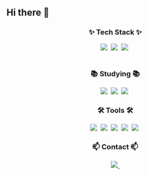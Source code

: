 ## Hi there 👋

<h3 align="center">✨ Tech Stack ✨</h3>
<div align="center">
  <img src="https://img.shields.io/badge/vue-20c997.svg?style=for-the-badge&logo=vuedotjs&logoColor=#4FC08D" />&nbsp
  <img src="https://img.shields.io/badge/Javascript-F7DF1E.svg?style=for-the-badge&logo=javascript&logoColor=20232a" />&nbsp
  <img src="https://img.shields.io/badge/Html/Css/Scss-E34F26.svg?style=for-the-badge&logo=html5&logoColor=white" />&nbsp
</div>
<br>

<h3 align="center">📚 Studying 📚</h3>
<div align="center">
  <img src="https://img.shields.io/badge/typescript-007ACC.svg?style=for-the-badge&logo=typescript&logoColor=white" />&nbsp
  <img src="https://img.shields.io/badge/React-FF4154?style=for-the-badge&logo=react%20query&logoColor=white" />&nbsp
  <img src="https://img.shields.io/badge/Next-3578E5?style=for-the-badge&logo=recoil&logoColor=white" />&nbsp
</div>

<h3 align="center">🛠 Tools 🛠</h3>
<div align="center">
  <img src="https://img.shields.io/badge/Git-F05033.svg?style=for-the-badge&logo=git&logoColor=white" />&nbsp
  <img src="https://img.shields.io/badge/Github-181717.svg?style=for-the-badge&logo=github&logoColor=white" />&nbsp
  <img src="https://img.shields.io/badge/GitLab-1daabb.svg?style=for-the-badge&logo=tailwind-css&logoColor=white" />&nbsp
  <img src="https://img.shields.io/badge/Notion-F3F3F3.svg?style=for-the-badge&logo=notion&logoColor=black" />&nbsp
  <img src="https://img.shields.io/badge/Slack-DB7093?style=for-the-badge&logo=styled-components&logoColor=ffd35b" />&nbsp
</div>

<h3 align="center">📫 Contact 📫</h3>
<div align="center">

  <a href="mailto:anstks1992329@gmail.com">
    <img
      src="https://img.shields.io/badge/oka1313@gmail.com-D14836?style=for-the-badge&logo=gmail&logoColor=white"/>&nbsp
  </a>
</div>
